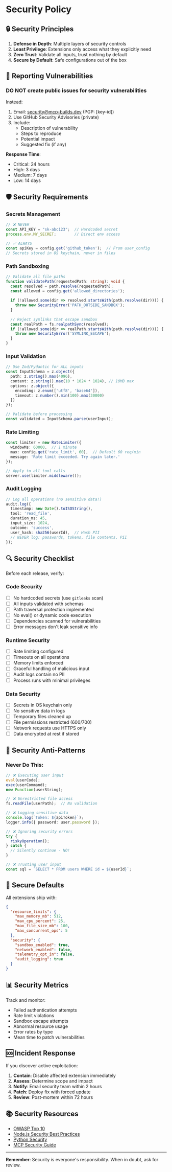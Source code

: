 # Security Policy

## 🔒 Security Principles

1. **Defense in Depth**: Multiple layers of security controls
2. **Least Privilege**: Extensions only access what they explicitly need
3. **Zero Trust**: Validate all inputs, trust nothing by default
4. **Secure by Default**: Safe configurations out of the box

## 🚨 Reporting Vulnerabilities

### DO NOT create public issues for security vulnerabilities

Instead:
1. Email: security@mcp-builds.dev (PGP: [key-id])
2. Use GitHub Security Advisories (private)
3. Include:
   - Description of vulnerability
   - Steps to reproduce
   - Potential impact
   - Suggested fix (if any)

**Response Time**:
- Critical: 24 hours
- High: 3 days  
- Medium: 7 days
- Low: 14 days

## 🛡️ Security Requirements

### Secrets Management
```typescript
// ❌ NEVER
const API_KEY = "sk-abc123";  // Hardcoded secret
process.env.MY_SECRET;        // Direct env access

// ✅ ALWAYS
const apiKey = config.get('github_token');  // From user_config
// Secrets stored in OS keychain, never in files
```

### Path Sandboxing
```typescript
// Validate all file paths
function validatePath(requestedPath: string): void {
  const resolved = path.resolve(requestedPath);
  const allowed = config.get('allowed_directories');
  
  if (!allowed.some(dir => resolved.startsWith(path.resolve(dir)))) {
    throw new SecurityError('PATH_OUTSIDE_SANDBOX');
  }
  
  // Reject symlinks that escape sandbox
  const realPath = fs.realpathSync(resolved);
  if (!allowed.some(dir => realPath.startsWith(path.resolve(dir)))) {
    throw new SecurityError('SYMLINK_ESCAPE');
  }
}
```

### Input Validation
```typescript
// Use Zod/Pydantic for ALL inputs
const InputSchema = z.object({
  path: z.string().max(4096),
  content: z.string().max(10 * 1024 * 1024), // 10MB max
  options: z.object({
    encoding: z.enum(['utf8', 'base64']),
    timeout: z.number().min(100).max(30000)
  })
});

// Validate before processing
const validated = InputSchema.parse(userInput);
```

### Rate Limiting
```typescript
const limiter = new RateLimiter({
  windowMs: 60000,  // 1 minute
  max: config.get('rate_limit', 60),  // Default 60 req/min
  message: 'Rate limit exceeded. Try again later.'
});

// Apply to all tool calls
server.use(limiter.middleware());
```

### Audit Logging
```typescript
// Log all operations (no sensitive data!)
audit.log({
  timestamp: new Date().toISOString(),
  tool: 'read_file',
  duration_ms: 45,
  input_size: 1024,
  outcome: 'success',
  user_hash: sha256(userId),  // Hash PII
  // NEVER log: passwords, tokens, file contents, PII
});
```

## 🔍 Security Checklist

Before each release, verify:

### Code Security
- [ ] No hardcoded secrets (use `gitleaks` scan)
- [ ] All inputs validated with schemas
- [ ] Path traversal protection implemented
- [ ] No eval() or dynamic code execution
- [ ] Dependencies scanned for vulnerabilities
- [ ] Error messages don't leak sensitive info

### Runtime Security  
- [ ] Rate limiting configured
- [ ] Timeouts on all operations
- [ ] Memory limits enforced
- [ ] Graceful handling of malicious input
- [ ] Audit logs contain no PII
- [ ] Process runs with minimal privileges

### Data Security
- [ ] Secrets in OS keychain only
- [ ] No sensitive data in logs
- [ ] Temporary files cleaned up
- [ ] File permissions restricted (600/700)
- [ ] Network requests use HTTPS only
- [ ] Data encrypted at rest if stored

## 🚫 Security Anti-Patterns

### Never Do This:
```typescript
// ❌ Executing user input
eval(userCode);
exec(userCommand);
new Function(userString);

// ❌ Unrestricted file access
fs.readFile(userPath);  // No validation

// ❌ Logging sensitive data
console.log(`Token: ${apiToken}`);
logger.info({ password: user.password });

// ❌ Ignoring security errors
try {
  riskyOperation();
} catch {
  // Silently continue - NO!
}

// ❌ Trusting user input
const sql = `SELECT * FROM users WHERE id = ${userId}`;
```

## 🔐 Secure Defaults

All extensions ship with:
```json
{
  "resource_limits": {
    "max_memory_mb": 512,
    "max_cpu_percent": 25,
    "max_file_size_mb": 100,
    "max_concurrent_ops": 5
  },
  "security": {
    "sandbox_enabled": true,
    "network_enabled": false,
    "telemetry_opt_in": false,
    "audit_logging": true
  }
}
```

## 📊 Security Metrics

Track and monitor:
- Failed authentication attempts
- Rate limit violations  
- Sandbox escape attempts
- Abnormal resource usage
- Error rates by type
- Mean time to patch vulnerabilities

## 🆘 Incident Response

If you discover active exploitation:

1. **Contain**: Disable affected extension immediately
2. **Assess**: Determine scope and impact
3. **Notify**: Email security team within 2 hours
4. **Patch**: Deploy fix with forced update
5. **Review**: Post-mortem within 72 hours

## 📚 Security Resources

- [OWASP Top 10](https://owasp.org/Top10/)
- [Node.js Security Best Practices](https://nodejs.org/en/docs/guides/security/)
- [Python Security](https://python.readthedocs.io/en/latest/library/security.html)
- [MCP Security Guide](https://modelcontextprotocol.io/docs/security)

---

**Remember**: Security is everyone's responsibility. When in doubt, ask for review.